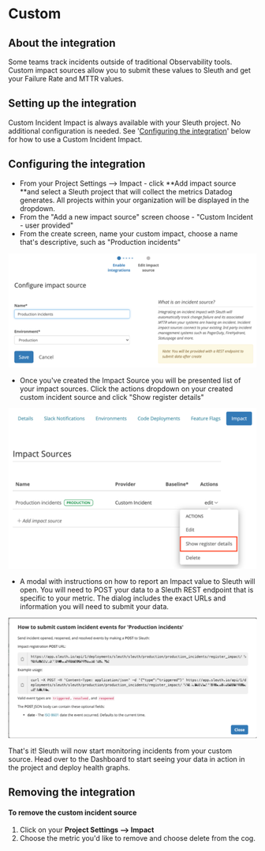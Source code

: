 # Custom



## About the integration

Some teams track incidents outside of traditional Observability tools. Custom impact sources allow you to submit these values to Sleuth and get your Failure Rate and MTTR values.&#x20;

## Setting up the integration

Custom Incident Impact is always available with your Sleuth project. No additional configuration is needed. See '[Configuring the integration](https://app.gitbook.com/@sleuth/s/sleuth/\~/drafts/-MS-YGXPuGnJwPuVAHp1/integrations-1/impact-sources/metrics/custom#configuring-the-integration)' below for how to use a Custom Incident Impact.

## Configuring the integration

* From your Project Settings --> Impact - click **Add impact source **and select a Sleuth project that will collect the metrics Datadog generates. All projects within your organization will be displayed in the dropdown.&#x20;
* From the "Add a new impact source" screen choose - "Custom Incident - user provided"
* From the create screen, name your custom impact, choose a name that's descriptive, such as "Production incidents"

![](<../../.gitbook/assets/Screenshot 2021-10-29 at 13.43.22.png>)

* Once you've created the Impact Source you will be presented list of your impact sources. Click the actions dropdown on your created custom incident source and click "Show register details" &#x20;

![](<../../.gitbook/assets/Screenshot 2021-10-29 at 13.43.50 (1).png>)

* A modal with instructions on how to report an Impact value to Sleuth will open. You will need to POST your data to a Sleuth REST endpoint that is specific to your metric. The dialog includes the exact URLs and information you will need to submit your data.&#x20;

![](<../../.gitbook/assets/incident instructions.png>)

That's it! Sleuth will now start monitoring incidents from your custom source. Head over to the Dashboard to start seeing your data in action in the project and deploy health graphs.

## Removing the integration

#### To remove the custom incident source

1. Click on your **Project Settings --> Impact**
2. Choose the metric you'd like to remove and choose delete from the cog.
